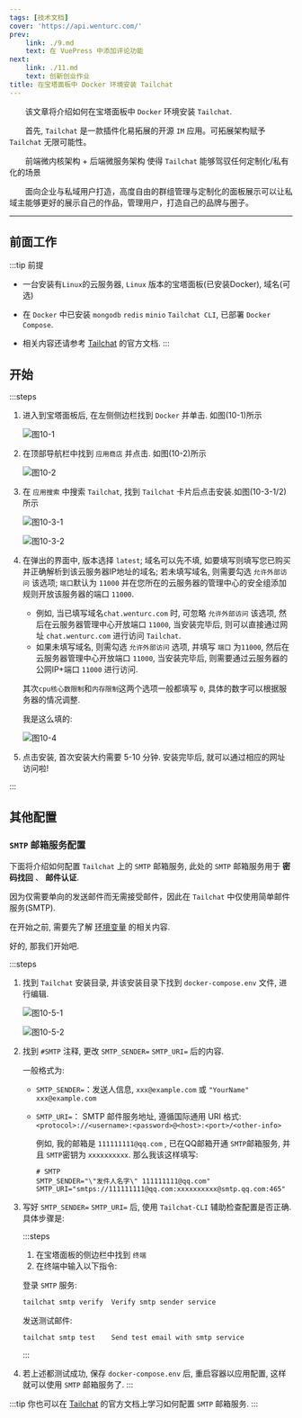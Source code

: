 ```yaml
---
tags: [技术文档]
cover: 'https://api.wenturc.com/'
prev:
    link: ./9.md
    text: 在 VuePress 中添加评论功能
next: 
    link: ./11.md
    text: 创新创业作业
title: 在宝塔面板中 Docker 环境安装 Tailchat
---
```


&emsp;&emsp;该文章将介绍如何在宝塔面板中 `Docker` 环境安装 `Tailchat`.

&emsp;&emsp;首先, `Tailchat` 是一款插件化易拓展的开源 `IM` 应用。可拓展架构赋予 `Tailchat` 无限可能性。

&emsp;&emsp;前端微内核架构 + 后端微服务架构 使得 `Tailchat` 能够驾驭任何定制化/私有化的场景

&emsp;&emsp;面向企业与私域用户打造，高度自由的群组管理与定制化的面板展示可以让私域主能够更好的展示自己的作品，管理用户，打造自己的品牌与圈子。

---
## 前面工作
:::tip 前提
- 一台安装有`Linux`的云服务器, `Linux` 版本的宝塔面板(已安装Docker), 域名(可选)

- 在 `Docker` 中已安装 `mongodb` `redis` `minio` `Tailchat CLI`, 已部署 `Docker Compose`.

- 相关内容还请参考 [Tailchat](https://tailchat.msgbyte.com/zh-Hans/docs/deployment/docker-compose) 的官方文档.
:::

## 开始
:::steps 
1. 进入到宝塔面板后, 在左侧侧边栏找到 `Docker` 并单击. 如图(10-1)所示
    
    ![图10-1](./assets/10-1.png)
   
2. 在顶部导航栏中找到 `应用商店` 并点击. 如图(10-2)所示
    
    ![图10-2](./assets/10-2.png)
3. 在 `应用搜索` 中搜索 `Tailchat`, 找到 `Tailchat` 卡片后点击安装.如图(10-3-1/2)所示
    
    ![图10-3-1](./assets/10-3-1.png)
    
    ![图10-3-2](./assets/10-3-2.png)

4. 在弹出的界面中, 版本选择 `latest`; 域名可以先不填, 如要填写则填写您已购买并正确解析到该云服务器IP地址的域名; 若未填写域名, 则需要勾选 `允许外部访问` 该选项; `端口`默认为 `11000` 并在您所在的云服务器的管理中心的安全组添加规则开放该服务器的端口 `11000`.

    - 例如,  当已填写域名`chat.wenturc.com` 时, 可忽略 `允许外部访问` 该选项, 然后在云服务器管理中心开放端口 `11000`, 当安装完毕后, 则可以直接通过网址 `chat.wenturc.com` 进行访问 `Tailchat`.
    - 如果未填写域名, 则需勾选 `允许外部访问` 选项, 并填写 `端口` 为`11000`, 然后在云服务器管理中心开放端口 `11000`, 当安装完毕后, 则需要通过云服务器的公网IP+端口 `11000` 进行访问.

    其次`cpu核心数限制`和`内存限制`这两个选项一般都填写 `0`, 具体的数字可以根据服务器的情况调整.

    
    我是这么填的:

    ![图10-4](./assets/10-4.png)

5. 点击安装, 首次安装大约需要 5-10 分钟. 安装完毕后, 就可以通过相应的网址访问啦!

:::

## 其他配置

### `SMTP` 邮箱服务配置

下面将介绍如何配置 `Tailchat` 上的 `SMTP` 邮箱服务, 此处的 `SMTP` 邮箱服务用于 **密码找回** 、 **邮件认证**.

因为仅需要单向的发送邮件而无需接受邮件，因此在 `Tailchat` 中仅使用简单邮件服务(SMTP).

在开始之前, 需要先了解 [环境变量](https://tailchat.msgbyte.com/zh-Hans/docs/deployment/environment) 的相关内容.

好的, 那我们开始吧. 

:::steps
1. 找到 `Tailchat` 安装目录, 并该安装目录下找到 `docker-compose.env` 文件, 进行编辑.
   
    ![图10-5-1](./assets/10-5-1.png)

    ![图10-5-2](./assets/10-5-2.png)

2. 找到 `#SMTP` 注释, 更改 `SMTP_SENDER=` `SMTP_URI=` 后的内容.
   
   一般格式为: 

   - `SMTP_SENDER=`：发送人信息, `xxx@example.com` 或 `"YourName" xxx@example.com`
   - `SMTP_URI=`： SMTP 邮件服务地址, 遵循国际通用 URI 格式: `<protocol>://<username>:<password>@<host>:<port>/<other-info>`
   
     例如, 我的邮箱是 `111111111@qq.com` , 已在QQ邮箱开通 `SMTP`邮箱服务, 并且 `SMTP`密钥为 `xxxxxxxxxx`.
     那么我该这样填写: 
     ```.env
     # SMTP
     SMTP_SENDER="\"发件人名字\" 111111111@qq.com"
     SMTP_URI="smtps://111111111@qq.com:xxxxxxxxxx@smtp.qq.com:465"
     ```
3. 写好 `SMTP_SENDER=` `SMTP_URI=` 后, 使用 `Tailchat-CLI` 辅助检查配置是否正确.
   具体步骤是:

   :::steps
   1. 在宝塔面板的侧边栏中找到 `终端`
   2. 在终端中输入以下指令:

    登录 `SMTP` 服务:

    ```bash
    tailchat smtp verify  Verify smtp sender service
    ```
    发送测试邮件:

    ```bash
    tailchat smtp test    Send test email with smtp service
    ```
    :::
4. 若上述都测试成功, 保存 `docker-compose.env` 后, 重启容器以应用配置, 这样就可以使用 `SMTP` 邮箱服务了.
:::

:::tip
你也可以在 [Tailchat](https://tailchat.msgbyte.com/zh-Hans/docs/deployment/smtp) 的官方文档上学习如何配置 `SMTP` 邮箱服务.
:::

